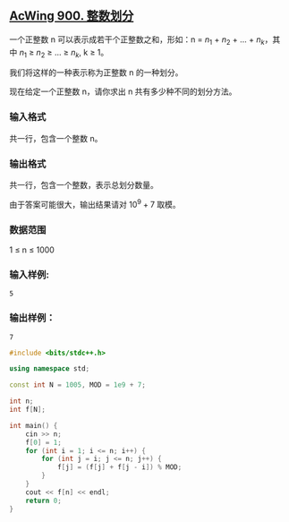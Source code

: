 ## [AcWing 900. 整数划分](https://www.acwing.com/problem/content/description/902/)

一个正整数 n 可以表示成若干个正整数之和，形如：n = $n_1$ + $n_2$ + … + $n_k$，其中 $n_1$ ≥ $n_2$ ≥ … ≥ $n_k$, k ≥ 1。

我们将这样的一种表示称为正整数 n 的一种划分。

现在给定一个正整数 n，请你求出 n 共有多少种不同的划分方法。

### **输入格式**

共一行，包含一个整数 n。

### **输出格式**

共一行，包含一个整数，表示总划分数量。

由于答案可能很大，输出结果请对 $10^9+7$ 取模。

### **数据范围**

1 ≤ n ≤ 1000

### **输入样例:**

```
5
```

### **输出样例：**

```
7
```

```cpp
#include <bits/stdc++.h>

using namespace std;

const int N = 1005, MOD = 1e9 + 7;

int n;
int f[N];

int main() {
    cin >> n;
    f[0] = 1;
    for (int i = 1; i <= n; i++) {
        for (int j = i; j <= n; j++) {
            f[j] = (f[j] + f[j - i]) % MOD;
        }
    }
    cout << f[n] << endl;
    return 0;
}
```
